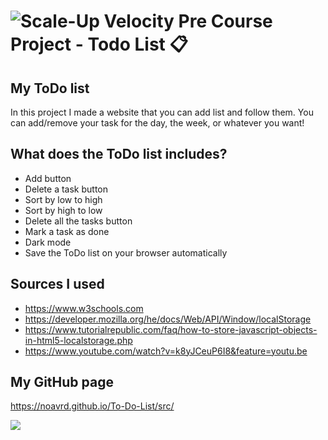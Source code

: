 # ![Scale-Up Velocity](./readme-files/logo-main.png) Pre Course Project - Todo List 📋

## My ToDo list

In this project I made a website that you can add list and follow them.
You can add/remove your task for the day, the week, or whatever you want!

## What does the ToDo list includes?
- Add button
- Delete a task button
- Sort by low to high
- Sort by high to low
- Delete all the tasks button
- Mark a task as done
- Dark mode
- Save the ToDo list on your browser automatically


## Sources I used
- https://www.w3schools.com
- https://developer.mozilla.org/he/docs/Web/API/Window/localStorage
- https://www.tutorialrepublic.com/faq/how-to-store-javascript-objects-in-html5-localstorage.php
- https://www.youtube.com/watch?v=k8yJCeuP6I8&feature=youtu.be

## My GitHub page
https://noavrd.github.io/To-Do-List/src/


![](https://media.giphy.com/media/QZ1o5aNtr0qu0XY9bf/giphy.gif)
